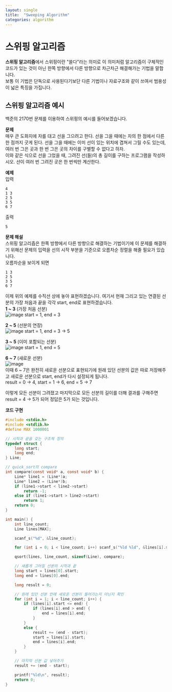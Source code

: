 ```yaml
---
layout: single
title:  "Sweeping Algorithm"
categories: algorithm
---
```


# 스위핑 알고리즘
**스위핑 알고리즘**에서 스위핑이란 "쓸다"라는 의미로 이 의미처럼 알고리즘이 구체적인 코드가 있는 것이 아닌 한쪽 방향에서 다른 방향으로 차근차근 해결해가는 기법을 말합니다.   
보통 이 기법은 단독으로 사용된다기보단 다른 기법이나 자료구조와 같이 쓰여서 범용성이 넓은 특징을 가집니다.   

## 스위핑 알고리즘 예시
백준의 2170번 문제를 이용하여 스위핑의 예시를 들어보겠습니다.   

**문제**   
매우 큰 도화지에 자를 대고 선을 그으려고 한다. 선을 그을 때에는 자의 한 점에서 다른 한 점까지 긋게 된다. 선을 그을 때에는 이미 선이 있는 위치에 겹쳐서 그릴 수도 있는데, 여러 번 그은 곳과 한 번 그은 곳의 차이를 구별할 수 없다고 하자.   
이와 같은 식으로 선을 그었을 때, 그려진 선(들)의 총 길이를 구하는 프로그램을 작성하시오. 선이 여러 번 그려진 곳은 한 번씩만 계산한다.   

**예제**   
입력   
```
4
1 3
2 5
3 5
6 7
```

출력   
```
5
```

**문제 해설**   
스위핑 알고리즘은 한쪽 방향에서 다른 방향으로 해결하는 기법이기에 이 문제를 해결하기 위해선 문제의 입력을 선의 시작 부분을 기준으로 오름차순 정렬을 해줄 필요가 있습니다.   
오름차순을 보이게 되면   
```
1 3
2 5
3 5
6 7
```

이제 위의 예제를 수직선 상에 놓아 표현하겠습니다. 여기서 현재 그리고 있는 연결된 선분의 가장 처음과 끝을 각각 start, end로 표현하겠습니다.   
**1 ~ 3** (가장 처음 선분)   
![image](https://github.com/124coding/124coding.github.io/assets/114299892/b4de6a6f-591b-48d5-8452-c114ec1779ca) start = 1, end = 3   

**2 ~ 5** (선분의 연장)   
![image](https://github.com/124coding/124coding.github.io/assets/114299892/404e76b7-c79e-41f1-9569-19ac719f9826) start = 1, end = 3 -> 5   

**3 ~ 5** (이미 포함되는 선분)   
![image](https://github.com/124coding/124coding.github.io/assets/114299892/ee83c5b3-975d-4dc5-b8f6-42e75249e7e7) start = 1, end = 5   

**6 ~ 7** (새로운 선분)   
![image](https://github.com/124coding/124coding.github.io/assets/114299892/b79f9a09-7995-4421-a6bc-9b00dfc13667)   
이때 6 ~ 7은 완전히 새로운 선분으로 표현되기에 원래 있던 선분의 값은 따로 저장해주고 새로운 선분으로 start, end가 다시 설정되게 됩니다.   
result = 0 -> 4, start = 1 -> 6, end = 5 -> 7   

이렇게 모든 선분이 그려졌고 마지막으로 모든 선분의 길이를 더해 결과를 구해주면 result = 4 -> 5가 되어 정답은 5가 되는 것입니다.   

**코드 구현**
```c
#include <stdio.h>
#include <stdlib.h>
#define MAX 1000001

// 시작과 끝을 갖는 구조체 정의
typedef struct {
	long start;
	long end;
} Line;

// quick_sort의 compare
int compare(const void* a, const void* b) {
	Line* line1 = (Line*)a;
	Line* line2 = (Line*)b;
	if (line1->start < line2->start)
		return -1;
	else if (line1->start > line2->start)
		return 1;
	return 0;
}

int main() {
	int line_count;
	Line lines[MAX];

	scanf_s("%d", &line_count);

	for (int i = 0; i < line_count; i++) scanf_s("%ld %ld", &lines[i].start, &lines[i].end);

	qsort(lines, line_count, sizeof(Line), compare);

	// 새롭게 그어질 선분의 시작과 끝
	long start = lines[0].start;
	long end = lines[0].end;

	long result = 0;

	// 원래 있던 선분 안에 새로운 선분이 들어가는지 아닌지 확인
	for (int i = 1; i < line_count; i++) {
		if (lines[i].start <= end) {
			if (lines[i].end > end) {
				end = lines[i].end;
			}
		}
		else {
			result += (end - start);
			start = lines[i].start;
			end = lines[i].end;
		}
	}

	// 마지막 선분 값 넣어주기
	result += (end - start);

	printf("%ld\n", result);
	return 0;
}
```
